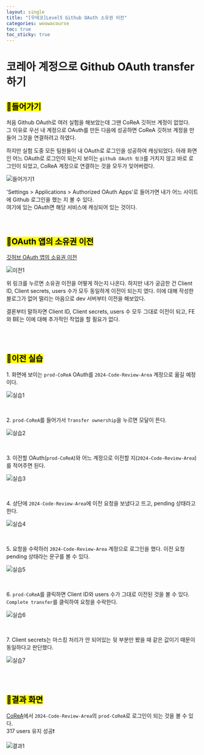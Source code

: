 ```yaml
---
layout: single
title: "[우테코]Level5 Github OAuth 소유권 이전"
categories: woowacourse
toc: true
toc_sticky: true
---
```


# 코레아 계정으로 Github OAuth transfer 하기

## <mark class="pink">📌들어가기</mark>

처음 Github OAuth로 여러 실험을 해보았는데 그땐 CoReA 깃허브 계정이 없었다.  
그 이유로 우선 내 계정으로 OAuth를 만든 다음에 성공하면 CoReA 깃허브 계정을 만들어 그것을 연결하려고 하였다.

하지만 실험 도중 모든 팀원들이 내 OAuth로 로그인을 성공하여 캐싱되었다. 아래 화면인 어느 OAuth로 로그인이 되는지 보이는 `github OAuth 링크`를 거치지 않고 바로 로그인이 되었고, CoReA 계정으로 연결하는 것을 모두가 잊어버렸다.

![들어가기1](https://github.com/user-attachments/assets/8c5dee22-cc68-4eb8-a308-abdf37e4bb2d)

<div class="blue-box">
  <div>'Settings > Applications > Authorized OAuth Apps'로 들어가면 내가 어느 사이트에 Github 로그인을 했는 지 볼 수 있다.</div>
  <div>여기에 있는 OAuth면 해당 서비스에 캐싱되어 있는 것이다.</div>
</div>

<br>
<br>

## <mark class="pink">📌OAuth 앱의 소유권 이전</mark>

[깃허브 OAuth 앱의 소유권 이전](https://docs.github.com/ko/apps/oauth-apps/maintaining-oauth-apps/transferring-ownership-of-an-oauth-app)

![이전1](https://github.com/user-attachments/assets/7703765a-b002-4011-ab8c-68de346acbef)

위 링크를 누르면 소유권 이전을 어떻게 하는지 나온다. 하지만 내가 궁금한 건 Client ID, Client secrets, users 수가 모두 동일하게 이전이 되는지 였다. 이에 대해 작성한 블로그가 없어 떨리는 마음으로 dev 서버부터 이전을 해보았다.

결론부터 말하자면 Client ID, Client secrets, users 수 모두 그대로 이전이 되고, FE와 BE는 이에 대해 추가적인 작업을 할 필요가 없다.

<br>
<br>

## <mark class="pink">📌이전 실습</mark>

1\. 화면에 보이는 `prod-CoReA` OAuth를 `2024-Code-Review-Area` 계정으로 옮길 예정이다.

![실습1](https://github.com/user-attachments/assets/c6ff82d1-fcda-4048-bd0b-e72161f7ae39)

<br>

2\. `prod-CoReA`를 들어가서 `Transfer ownership`을 누르면 모달이 뜬다.

![실습2](https://github.com/user-attachments/assets/a765c960-d6aa-4ad4-abfe-b542f57d4f47)

<br>

3\. 이전할 OAuth(`prod-CoReA`)와 어느 계정으로 이전할 지(`2024-Code-Review-Area`)를 적어주면 된다.

![실습3](https://github.com/user-attachments/assets/e5e5cc45-cdc1-4a1b-9e55-c3a61d8f0c6d)

<br>

4\. 상단에 `2024-Code-Review-Area`에 이전 요청을 보냈다고 뜨고, pending 상태라고 한다.

![실습4](https://github.com/user-attachments/assets/2ab4d96d-03fc-4192-9122-c2d7f5a4cacb)

<br>

5\. 요청을 수락하러 `2024-Code-Review-Area` 계정으로 로그인을 했다. 이전 요청 pending 상태라는 문구를 볼 수 있다.

![실습5](https://github.com/user-attachments/assets/d6f935bf-1ab1-40ce-896a-97216514cd30)

<br>

6\. `prod-CoReA`를 클릭하면 Client ID와 users 수가 그대로 이전된 것을 볼 수 있다. `Complete transfer`를 클릭하여 요청을 수락한다.

![실습6](https://github.com/user-attachments/assets/30c3b417-55b5-48ba-af32-39c467f500b4)

<br>

7\. Client secrets는 마스킹 처리가 안 되어있는 뒷 부분만 봤을 때 같은 값이기 때문이 동일하다고 판단했다.

![실습7](https://github.com/user-attachments/assets/fb65ee63-ed7b-4bee-98aa-03baadae25b9)

<br>
<br>

## <mark class="pink">📌결과 화면</mark>

[CoReA](https://code-review-area.com/)에서 `2024-Code-Review-Area`의 `prod-CoReA`로 로그인이 되는 것을 볼 수 있다.  
317 users 유지 성공❗

![결과1](https://github.com/user-attachments/assets/0f482d00-3afb-4836-a11d-ba6f4231a8fa)
